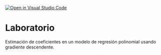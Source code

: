 [![Open in Visual Studio Code](https://classroom.github.com/assets/open-in-vscode-c66648af7eb3fe8bc4f294546bfd86ef473780cde1dea487d3c4ff354943c9ae.svg)](https://classroom.github.com/online_ide?assignment_repo_id=7858528&assignment_repo_type=AssignmentRepo)
# Laboratorio

Estimación de coeficientes en un modelo de regresión polinomial usando gradiente descendente.

